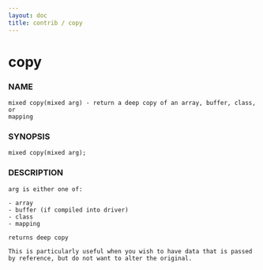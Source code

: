 ```yaml
---
layout: doc
title: contrib / copy
---
```

# copy

### NAME

    mixed copy(mixed arg) - return a deep copy of an array, buffer, class, or
    mapping

### SYNOPSIS

    mixed copy(mixed arg);

### DESCRIPTION

    arg is either one of:

    - array
    - buffer (if compiled into driver)
    - class
    - mapping

    returns deep copy

    This is particularly useful when you wish to have data that is passed
    by reference, but do not want to alter the original.
